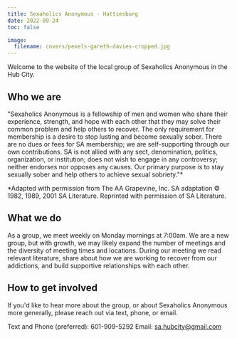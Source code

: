 ```yaml
---
title: Sexaholics Anonymous - Hattiesburg 
date: 2022-09-24
toc: false

image:
  filename: covers/pexels-gareth-davies-cropped.jpg
---
```


Welcome to the website of the local group of Sexaholics Anonymous in the Hub City. 

## Who we are
"Sexaholics Anonymous is a fellowship of men and women who share their experience, strength, and hope with each other that they may solve their common problem and help others to recover. The only requirement for membership is a desire to stop lusting and become sexually sober. There are no dues or fees for SA membership; we are self-supporting through our own contributions. SA is not allied with any sect, denomination, politics, organization, or institution; does not wish to engage in any controversy; neither endorses nor opposes any causes. Our primary purpose is to stay sexually sober and help others to achieve sexual sobriety."*

*Adapted with permission from The AA Grapevine, Inc.
SA adaptation © 1982, 1989, 2001 SA Literature.
Reprinted with permission of SA Literature. 

## What we do
As a group, we meet weekly on Monday mornings at 7:00am. We are a new group, but with growth, we may likely expand the number of meetings and the diversity of meeting times and locations. During our meeting we read relevant literature, share about how we are working to recover from our addictions, and build supportive relationships with each other. 

## How to get involved
If you'd like to hear more about the group, or about Sexaholics Anonymous more generally, please reach out via text, phone, or email. 

Text and Phone (preferred): 601-909-5292
Email: sa.hubcity@gmail.com